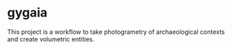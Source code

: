 # gygaia
This project is a workflow to take photogrametry of archaeological contexts and create volumetric entities.
